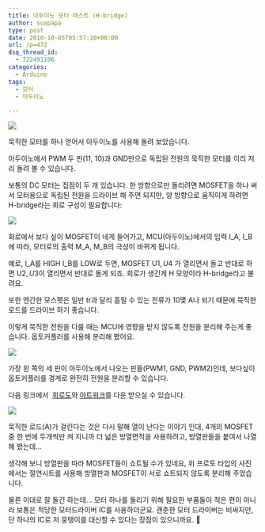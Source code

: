```yaml
---
title: 아두이노 모터 테스트 (H-bridge)
author: suapapa
type: post
date: 2010-10-05T05:57:10+00:00
url: /p=472
dsq_thread_id:
  - 722491106
categories:
  - Arduino
tags:
  - 모터
  - 아두이노

---
```

![](https://asset.homin.dev/blog/image/opto-coupled_h-bridge_smoke_test.webp)

묵직한 모터를 하나 얻어서 아두이노를 사용해 돌려 보았습니다.

아두이노에서 PWM 두 핀(11, 10)과 GND만으로 독립된 전원의 묵직한 모터를 이리 저리 돌려 볼 수 있습니다.

보통의 DC 모터는 접점이 두 개 있습니다. 한 방향으로만 돌리려면 MOSFET을 하나 써서 모터용으로 독립된 전원을 드라이브 해 주면 되지만, 양 방향으로 움직이게 하려면 H-bridge라는 회로 구성이 필요합니다:

![](https://asset.homin.dev/blog/image/h-bridge_00.webp)

회로에서 보다 싶이 MOSFET이 네게 들어가고, MCU(아두이노)에서의 입력 I_A, I_B에 따라, 모터로의 출력 M_A, M_B의 극성이 바뀌게 됩니다.

예로, I_A를 HIGH I_B를 LOW로 두면, MOSFET U$1, U$4 가 열리면서 돌고 반대로 하면 U$2, U$3이 열리면서 반대로 돌게 되죠. 회로가 생긴게 H 모양이라 H-bridge라고 불려요.

또한 엔간한 모스펫은 일반 tr과 달리 흘릴 수 있는 전류가 10몇 A나 되기 때문에 묵직한 로드를 드라이브 하기 좋습니다.

이렇게 묵직한 전원을 다룰 때는 MCU에 영향을 받지 않도록 전원을 분리해 주는게 좋습니다. 옵토커플러를 사용해 분리해 봤어요.

![](https://asset.homin.dev/blog/image/h-bridge_01.webp)

가장 왼 쪽의 세 핀이 아두이노에서 나오는 핀들(PWM1, GND, PWM2)인데, 보다싶이 옵토커플러를 경계로 완전히 전원을 분리할 수 있습니다.


다음 링크에서 
[회로도][1]와 [아트워크][2]를 다운 받으실 수 있습니다.

![](https://asset.homin.dev/blog/image/opto-coupled_h-bridge.webp)

묵직한 로드(A)가 걸린다는 것은 다시 말해 열이 난다는 이야기 인대, 4개의 MOSFET중 한 번에 두개씩만 켜 지니까 더 넓은 방열면적을 사용하려고, 방열판들을 붙여서 나열해 봤는데&#8230;

생각해 보니 방열판을 따라 MOSFET들이 쇼트될 수가 있네요, 위 프로토 타입의 사진에서는 절연시트를 사용해 방열판과 MOSFET이 서로 쇼트되지 않도록 분리해 주었습니다.

물론 이대로 잘 돌긴 하는데&#8230; 모터 하나를 돌리기 위해 필요한 부품들이 적은 편이 아니라 보통은 적당한 모터드라이버 IC를 사용하더군요. 괜춘한 모터 드라이버는 비싸지만, 단 하나의 IC로 저 뭉탱이를 대신할 수 있다는 장점이 있으니까요. 🙂

 [1]: https://homin.dev/svn/HW/motor/h-bridge.sch
 [2]: https://homin.dev/svn/HW/motor/h-bridge.brd